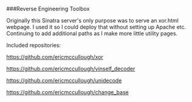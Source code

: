 ###Reverse Engineering Toolbox

Originally this Sinatra server's only purpose was to serve an xor.html webpage.  I used it so I could deploy that without setting up Apache etc.
Continuing to add additional paths as I make more little utility pages.

Included repositories:

https://github.com/ericmccullough/xor

https://github.com/ericmccullough/vinself_decoder

https://github.com/ericmccullough/unidecode

https://github.com/ericmccullough/change_base
